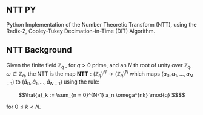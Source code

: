 ## NTT PY

Python Implementation of the Number Theoretic Transform (NTT), using the Radix-2, Cooley-Tukey Decimation-in-Time (DIT) Algorithm. 

## NTT Background   

Given the finite field $\mathbb{Z}_q$ , for $q > 0$ prime, and an $N$ th root of unity over $\mathbb{Z}_q$, $\omega \in \mathbb{Z}_q$, the NTT is the map $\textbf{NTT}: (\mathbb{Z}_q)^N \rightarrow (\mathbb{Z}_q)^N$ which maps $(a_0, a_1, ... , a_{N-1})$ to $(\hat{a}_0, \hat{a}_1, ... , \hat{a}_{N-1})$ using the rule:   

```math 
\hat{a}_k := \sum_{n = 0}^{N-1} a_n \omega^{nk} \mod{q} $$
```

for $0 \leq k < N$. 